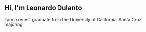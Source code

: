 ## Hi, I'm Leonardo Dulanto 

<p>I am a recent graduate from the University of California, Santa Cruz majoring </p>
